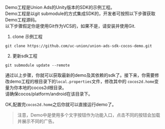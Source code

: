 Demo工程是Union Ads的Unity版本的SDK的示例工程。    
Demo工程是以git submodule的方式集成SDK的，开发者可按照以下步骤获取Demo工程源码。    
以下步骤假定你是使用Git作为VCS的，如果不是，请安装并使用Git.    
1. clone 示例工程  
```
git clone https://github.com/uc-union/union-ads-sdk-cocos-demo.git
```
2. 更新sdk工程    
```
git submodule update --remote
```
    
通过以上步骤，你就可以获取最新的demo及其依赖的sdk了。接下来，你需要修改demo工程的根目录下的`local.properties`文件，修改其中的
`cocos2d.home`变量为你本地的cocos2d根目录。    
请确保cocos/platform/android在该目录下。

OK,配置完`cocos2d.home`之后你就可以直接运行demo了。

>注意，Demo中是使用多个文字按钮作为功能入口，点击不同的按钮会加载并展示不同的广告。
